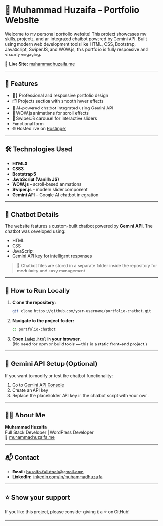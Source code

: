 # 💼 Muhammad Huzaifa – Portfolio Website

Welcome to my personal portfolio website! This project showcases my skills, projects, and an integrated chatbot powered by Gemini API. Built using modern web development tools like HTML, CSS, Bootstrap, JavaScript, SwiperJS, and WOW.js, this portfolio is fully responsive and visually engaging.

🔗 **Live Site:** [muhammadhuzaifa.me](https://muhammadhuzaifa.me)

---

## 📌 Features

- 🧑‍💻 Professional and responsive portfolio design  
- 🗂️ Projects section with smooth hover effects  
- 🤖 AI-powered chatbot integrated using Gemini API  
- 🎯 WOW.js animations for scroll effects  
- 🔁 SwiperJS carousel for interactive sliders
- Functional form
- 🌐 Hosted live on [Hostinger](https://www.hostinger.com/)

---

## 🛠️ Technologies Used

- **HTML5**
- **CSS3**
- **Bootstrap 5**
- **JavaScript (Vanilla JS)**
- **WOW.js** – scroll-based animations
- **Swiper.js** – modern slider component
- **Gemini API** – Google AI chatbot integration

---

## 🤖 Chatbot Details

The website features a custom-built chatbot powered by **Gemini API**. The chatbot was developed using:

- HTML
- CSS
- JavaScript
- Gemini API key for intelligent responses

> 📁 Chatbot files are stored in a separate folder inside the repository for modularity and easy management.

---

## 🚀 How to Run Locally

1. **Clone the repository:**

   ```bash
   git clone https://github.com/your-username/portfolio-chatbot.git
   ```

2. **Navigate to the project folder:**

   ```bash
   cd portfolio-chatbot
   ```

3. **Open `index.html` in your browser.**  
   (No need for npm or build tools — this is a static front-end project.)

---

## 🧠 Gemini API Setup (Optional)

If you want to modify or test the chatbot functionality:

1. Go to [Gemini API Console](https://aistudio.google.com/app/apikey)
2. Create an API key
3. Replace the placeholder API key in the chatbot script with your own.

---

## 🙋‍♂️ About Me

**Muhammad Huzaifa**  
Full Stack Developer | WordPress Developer  
🔗 [muhammadhuzaifa.me](https://muhammadhuzaifa.me)

---

## 📬 Contact

- **Email:** huzaifa.fullstack@gmail.com  
- **LinkedIn:** [linkedin.com/in/muhammadhuzaifa](https://www.linkedin.com/in/huzaifa-dev)

---

## ⭐️ Show your support

If you like this project, please consider giving it a ⭐️ on GitHub!

---
